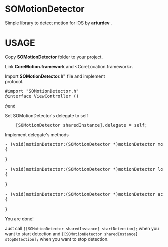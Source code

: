 SOMotionDetector
================

Simple library to detect motion for iOS by <b> arturdev </b>.



USAGE
=====
Copy <b>SOMotionDetector</b> folder to your project.

Link <b>CoreMotion.framework</b> and <CoreLocation.framework>.

Import <b>SOMotionDetector.h"</b> file and implement <br><SOMotionDetectorDelegate></b> protocol.

<pre>
#import "SOMotionDetector.h" 
@interface ViewController ()<SOMotionDetectorDelegate>

@end
</pre>

Set SOMotionDetector's delegate to self
<pre>
    [SOMotionDetector sharedInstance].delegate = self;
</pre>

Implement delegate's methods 
<pre>
- (void)motionDetector:(SOMotionDetector *)motionDetector motionTypeChanged:(SOMotionType)motionType
{

}

- (void)motionDetector:(SOMotionDetector *)motionDetector locationChanged:(CLLocation *)location
{

}

- (void)motionDetector:(SOMotionDetector *)motionDetector accelerationChanged:(CMAcceleration)acceleration
{
    
}
</pre>

You are done! 

Just call `[[SOMotionDetector sharedInstance] startDetection];` when you want to start detection
and `[[SOMotionDetector sharedInstance] stopDetection];`  when you want to stop detection.
